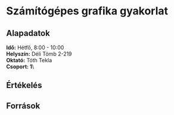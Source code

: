 # Számítógépes grafika gyakorlat

## Alapadatok
**Idő:** Hétfő, 8:00 - 10:00\
**Helyszín:** Déli Tömb 2-219\
**Oktató:** Tóth Tekla\
**Csoport: 1**\

## Értékelés

## Források